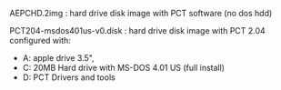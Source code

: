 AEPCHD.2img : hard drive disk image with PCT software (no dos hdd)  

PCT204-msdos401us-v0.disk : hard drive disk image with PCT 2.04 configured with:  
- A: apple drive 3.5",  
- C: 20MB Hard drive with MS-DOS 4.01 US (full install)  
- D: PCT Drivers and tools
